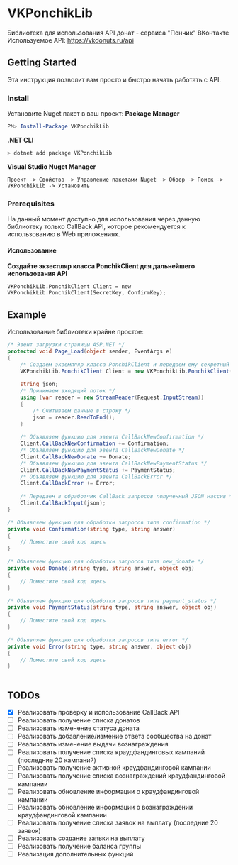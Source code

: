 # VKPonchikLib
Библиотека для использования API донат - сервиса "Пончик" ВКонтакте
Используемое API: https://vkdonuts.ru/api

## Getting Started
Эта инструкция позволит вам просто и быстро начать работать с API.

### Install
Установите Nuget пакет в ваш проект:
**Package Manager**
``` powershell
PM> Install-Package VKPonchikLib
```
**.NET CLI**
``` bash
> dotnet add package VKPonchikLib
```
**Visual Studio Nuget Manager**
```
Проект -> Свойства -> Управление пакетами Nuget -> Обзор -> Поиск -> VKPonchikLib -> Установить
```

### Prerequisites
На данный момент доступно для использования через данную библиотеку только CallBack API, которое рекомендуется к использованию в Web приложениях.

#### Использование
**Создайте экзеспляр класса PonchikClient для дальнейшего использования API**
```
VKPonchikLib.PonchikClient Client = new VKPonchikLib.PonchikClient(SecretKey, ConfirmKey);
```

## Example
Использование библиотеки крайне простое:

```c#
/* Эвент загрузки страницы ASP.NET */
protected void Page_Load(object sender, EventArgs e)
{
    /* Создаем экземпляр класса PonchikClient и передаем ему секретный ключ и код подтверждения */
    VKPonchikLib.PonchikClient Client = new VKPonchikLib.PonchikClient(SecretKey, ConfirmKey);
    
    string json;
    /* Принимаем входящий поток */
    using (var reader = new StreamReader(Request.InputStream))
    {
        /* Считываем данные в строку */
        json = reader.ReadToEnd();
    }
    
    /* Объявляем функцию для эвента CallBackNewConfirmation */
    Client.CallBackNewConfirmation += Confirmation;
    /* Объявляем функцию для эвента CallBackNewDonate */
    Client.CallBackNewDonate += Donate;
    /* Объявляем функцию для эвента CallBackNewPaymentStatus */
    Client.CallBackNewPaymentStatus += PaymentStatus;
    /* Объявляем функцию для эвента CallBackError */
    Client.CallBackError += Error;
    
    /* Передаем в обработчик CallBack запросов полученный JSON массив */
    Client.CallBackInput(json);
}

/* Объявляем функцию для обработки запросов типа confirmation */
private void Confirmation(string type, string answer)
{
    // Поместите свой код здесь
}

/* Объявляем функцию для обработки запросов типа new_donate */
private void Donate(string type, string answer, object obj)
{
    // Поместите свой код здесь
}

/* Объявляем функцию для обработки запросов типа payment_status */
private void PaymentStatus(string type, string answer, object obj)
{
    // Поместите свой код здесь
}

/* Объявляем функцию для обработки запросов типа error */
private void Error(string type, string answer, object obj)
{
    // Поместите свой код здесь
}
        
```

## TODOs
- [x] Реализовать проверку и использование CallBack API
- [ ] Реализовать получение списка донатов
- [ ] Реализовать изменение статуса доната
- [ ] Реализовать добавление/измение ответа сообщества на донат
- [ ] Реализовать изменение выдачи вознаграждения
- [ ] Реализовать получение списка краудфандинговых кампаний (последние 20 кампаний)
- [ ] Реализовать получение активной краудфандинговой кампании
- [ ] Реализовать получение списка вознаграждений краудфандинговой кампании
- [ ] Реализовать обновление информации о краудфандинговой кампании
- [ ] Реализовать обновление информации о вознаграждении краудфандинговой кампании
- [ ] Реализовать получение списка заявок на выплату (последние 20 заявок)
- [ ] Реализовать создание заявки на выплату
- [ ] Реализовать получение баланса группы
- [ ] Реализация дополнительных функций
